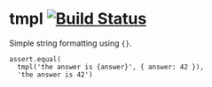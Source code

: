 tmpl [![Build Status](https://secure.travis-ci.org/nshah/nodejs-tmpl.png)](http://travis-ci.org/nshah/nodejs-tmpl)
==================================================================================================================

Simple string formatting using `{}`.

    assert.equal(
      tmpl('the answer is {answer}', { answer: 42 }),
      'the answer is 42')
